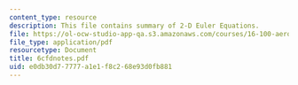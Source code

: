 ```yaml
---
content_type: resource
description: This file contains summary of 2-D Euler Equations.
file: https://ol-ocw-studio-app-qa.s3.amazonaws.com/courses/16-100-aerodynamics-fall-2005/e0db30d77777a1e1f8c268e93d0fb881_6cfdnotes.pdf
file_type: application/pdf
resourcetype: Document
title: 6cfdnotes.pdf
uid: e0db30d7-7777-a1e1-f8c2-68e93d0fb881
---
```

